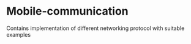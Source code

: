 # Mobile-communication
Contains implementation of different networking protocol with suitable examples
